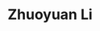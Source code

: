 ---
# Display name

title: Zhuoyuan Li
user_groups: ["Current Ph.D Students"]



organizations:
- name: 2020- 

Interests:
- 

---